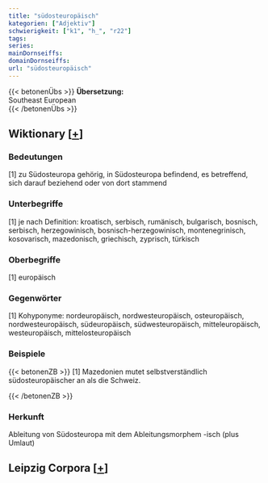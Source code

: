 ```yaml
---
title: "südosteuropäisch"
kategorien: ["Adjektiv"]
schwierigkeit: ["k1", "h_", "r22"]
tags:
series:
mainDornseiffs:
domainDornseiffs:
url: "südosteuropäisch"
---
```


{{< betonenÜbs >}}
**Übersetzung:**  
Southeast European  
{{< /betonenÜbs >}}

## Wiktionary [[+](https://de.wiktionary.org/wiki/südosteuropäisch)]

### Bedeutungen
[1] zu Südosteuropa gehörig, in Südosteuropa befindend, es betreffend, sich darauf beziehend oder von dort stammend  

### Unterbegriffe
[1] je nach Definition: kroatisch, serbisch, rumänisch, bulgarisch, bosnisch, serbisch, herzegowinisch, bosnisch-herzegowinisch, montenegrinisch, kosovarisch, mazedonisch, griechisch, zyprisch, türkisch  

### Oberbegriffe
[1] europäisch  

### Gegenwörter
[1] Kohyponyme: nordeuropäisch, nordwesteuropäisch, osteuropäisch, nordwesteuropäisch, südeuropäisch, südwesteuropäisch, mitteleuropäisch, westeuropäisch, mittelosteuropäisch  

### Beispiele
{{< betonenZB >}}
[1] Mazedonien mutet selbstverständlich südosteuropäischer an als die Schweiz.  

{{< /betonenZB >}}
### Herkunft
Ableitung von Südosteuropa mit dem Ableitungsmorphem -isch (plus Umlaut)  


## Leipzig Corpora [[+](https://corpora.uni-leipzig.de/en/res?word=südosteuropäisch&corpusId=deu_newscrawl-public_2018)]

